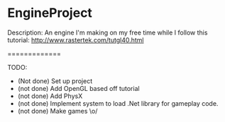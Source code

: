 EngineProject
=============

Description:
An engine I'm making on my free time while I follow this tutorial: http://www.rastertek.com/tutgl40.html

=============

TODO:
* (Not done) Set up project
* (not done) Add OpenGL based off tutorial
* (not done) Add PhysX
* (not done) Implement system to load .Net library for gameplay code.
* (not done) Make games \o/
